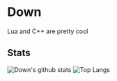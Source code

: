 # Down
Lua and C++ are pretty cool

## Stats
![Down's github stats](https://github-readme-stats.vercel.app/api?username=down-s&show_icons=true&theme=cobalt)
![Top Langs](https://github-readme-stats.vercel.app/api/top-langs/?username=down-s&theme=cobalt)
